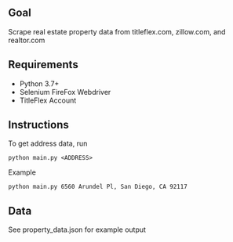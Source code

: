 ## Goal
Scrape real estate property data from 
titleflex.com, zillow.com, and realtor.com

## Requirements
* Python 3.7+
* Selenium FireFox Webdriver
* TitleFlex Account

## Instructions
To get address data, run  
```
python main.py <ADDRESS>
```

Example  
```
python main.py 6560 Arundel Pl, San Diego, CA 92117
```

## Data
See property_data.json for example output